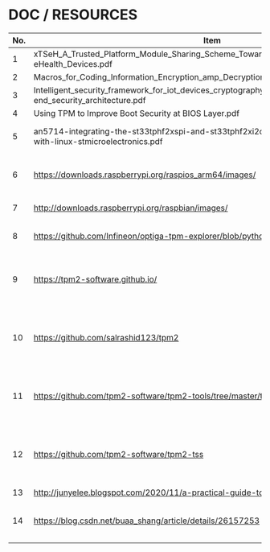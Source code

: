 # DOC / RESOURCES

| No. | Item                                                                                                              | Detail                                                               |
| --- | ----------------------------------------------------------------------------------------------------------------- | -------------------------------------------------------------------- |
| 1   | xTSeH_A_Trusted_Platform_Module_Sharing_Scheme_Towards_Smart_IoT-eHealth_Devices.pdf                              |                                                                      |
| 2   | Macros_for_Coding_Information_Encryption_amp_Decryption_in_Trusted_Platform_Module.pdf                            |                                                                      |
| 3   | Intelligent_security_framework_for_iot_devices_cryptography_based_end-to-end_security_architecture.pdf            |                                                                      |
| 4   | Using TPM to Improve Boot Security at BIOS Layer.pdf                                                              |                                                                      |
| 5   | an5714-integrating-the-st33tphf2xspi-and-st33tphf2xi2c-trusted-platform-modules-with-linux-stmicroelectronics.pdf | Application note of TPM AN5714.                                      |
| 6   | <https://downloads.raspberrypi.org/raspios_arm64/images/>                                                         | Arm64 Raspberry Pi OS download site.                                 |
| 7   | <http://downloads.raspberrypi.org/raspbian/images/>                                                               | Rasbian OS download site.                                            |
| 8   | <https://github.com/Infineon/optiga-tpm-explorer/blob/python3_dev/Setup%20Guide.md>                               | Guide to setup OPTIGA TPM 2.0.                                       |
| 9   | <https://tpm2-software.github.io/>                                                                                | TPM2 software community which provides some C tutorials.             |
| 10  | <https://github.com/salrashid123/tpm2>                                                                            | Rich TPM recipes achieved with tpm2_tools and go-tpm, written in Go. |
| 11  | <https://github.com/tpm2-software/tpm2-tools/tree/master/tools>                                                   | The source library for TPM tools (tpm2-tools) written in C.          |
| 12  | <https://github.com/tpm2-software/tpm2-tss>                                                                       | OSS implementation of the TCG TPM2 Software Stack (TSS2).            |
| 13  | <http://junyelee.blogspot.com/2020/11/a-practical-guide-to-tpm-2.html>                                            | Blog of TPM.                                                         |
| 14  | <https://blog.csdn.net/buaa_shang/article/details/26157253>                                                       | Code to use TSS modifying register of TPM.                           |

